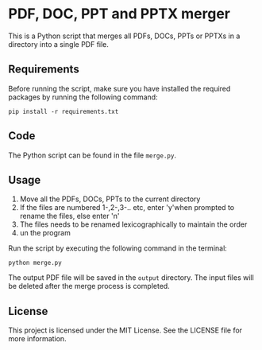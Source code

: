 # PDF, DOC, PPT and PPTX merger

This is a Python script that merges all PDFs, DOCs, PPTs or PPTXs in a directory into a single PDF file.

## Requirements

Before running the script, make sure you have installed the required packages by running the following command:

``pip install -r requirements.txt``

## Code

The Python script can be found in the file `merge.py`.

## Usage

1. Move all the PDFs, DOCs, PPTs to the current directory
2. If the files are numbered 1-,2-,3-.. etc, enter 'y'when prompted to rename the files, else enter 'n'
3. The files needs to be renamed lexicographically to maintain the order
4. un the program

Run the script by executing the following command in the terminal:

``python merge.py``

The output PDF file will be saved in the `output` directory. The input files will be deleted after the merge process is completed.

## License

This project is licensed under the MIT License. See the LICENSE file for more information.

